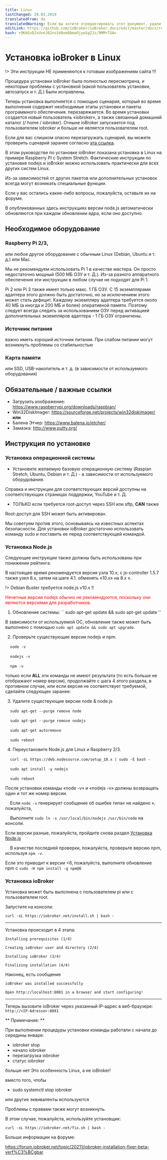 ```yaml
---
title: Linux
lastChanged: 28.03.2019
translatedFrom: de
translatedWarning: Если вы хотите отредактировать этот документ, удалите поле «translationFrom», в противном случае этот документ будет снова автоматически переведен
editLink: https://github.com/ioBroker/ioBroker.docs/edit/master/docs/ru/install/linux.md
hash: +9KkGvDJvUveJ02nsS48om8AmoOjywSgZJz/9MM+TGA=
---
```

# Установка ioBroker в Linux
!> Эти инструкции НЕ применяются к готовым изображениям сайта !!!

Процедура установки ioBroker была полностью пересмотрена, и некоторые проблемы с установкой (какой пользователь установки, автозапуск и т. Д.) Были исправлены.

Теперь установка выполняется с помощью сценария, который во время выполнения содержит необходимые этапы установки и пакеты программного обеспечения. перезаряжается. Во время установки создается новый пользователь «iobroker», а также связанный домашний каталог (/ home / iobroker). Отныне ioBroker запускается под пользователем iobroker и больше не является пользователем root.

Если для вас слишком опасно перезагружать сценарий, вы можете проверить сценарий заранее согласно [эта ссылка](https://raw.githubusercontent.com/ioBroker/ioBroker/stable-installer/installer.sh).

В этом руководстве по установке ioBroker показана установка в Linux на примере Raspberry PI с System Stretch. Фактические инструкции по установке nodejs и ioBroker можно использовать практически для всех других систем Linux.

Из-за зависимостей от других пакетов или дополнительных установок всегда могут возникать специальные функции.

Если у вас остались какие-либо вопросы, пожалуйста, оставьте их на форуме.

В опубликованных здесь инструкциях версии node.js автоматически обновляются при каждом обновлении ядра, если оно доступно.

## Необходимое оборудование
### Raspberry Pi 2/3,
или любое другое оборудование с обычным Linux (Debian, Ubuntu и т. д.) или Mac.

Мы не рекомендуем использовать Pi 1 в качестве мастера. Он просто недостаточно мощный (500 МБ ОЗУ и т. Д.). Из-за разного аппаратного обеспечения эти инструкции в любом случае не подходят для Pi 1.

Pi 2 или Pi 3 также имеет только макс. 1 ГБ ОЗУ. С 15 экземплярами адаптера этого должно быть достаточно, но за исключением этого может стать дефицит. Каждому экземпляру адаптера требуется около 40 МБ (а иногда и 200 МБ и более) оперативной памяти. Поэтому следует всегда следить за использованием ОЗУ перед активацией дополнительных экземпляров адаптера - 1 ГБ ОЗУ ограничены.

### Источник питания
важно иметь хороший источник питания. При слабом питании могут возникнуть проблемы со стабильностью

### Карта памяти
или SSD, USB-накопитель и т. д. (в зависимости от используемого оборудования)

## Обязательные / важные ссылки
* Загрузить изображение: https://www.raspberrypi.org/downloads/raspbian/
* Win32DiskImager: https://sourceforge.net/projects/win32diskimager/ **или**
* Балена Этчер: https://www.balena.io/etcher/
* Замазка: http://www.putty.org/

## Инструкция по установке
### Установка операционной системы
* Установите желаемую базовую операционную систему (Raspian Stretch, Ubuntu, Debian и т. Д.) - в зависимости от используемого оборудования.

Справка и инструкции для соответствующих версий доступны на соответствующих страницах поддержки, YouTube и т. Д.

* ТОЛЬКО если требуется root-доступ через SSH или sftp, **CAN** также

Root-доступ для SSH может быть активирован.

Мы советуем против этого, основываясь на известных аспектах безопасности. Для установки ioBroker достаточно использовать команду sudo и поставить ее перед соответствующей командой.

### Установка Node.js
Следующие инструкции также должны быть использованы при понижении рейтинга.

В настоящее время рекомендуется версия узла 10.x; с js-controller 1.5.7 также узел 8.x, затем на шаге 4.1. обменять «10.x» на 8.x ».

!> Debian Buster требуется node.js v10.x !!

<span style="color:red">Нечетные версии nodejs обычно не рекомендуются, поскольку они являются версиями для разработчиков.</span>

1. Обновление системы: `` sudo apt-get update && sudo apt-get update ''

В зависимости от используемой ОС, обновление также может быть выполнено с помощью ``sudo apt update && sudo apt upgrade``.

2. Проверьте существующие версии nodejs и npm.

    ``node -v``

    ``nodejs -v``

    ``npm -v``

только если **ALL** эти команды не имеют результата (то есть больше не отображают номер версии), продолжайте с шага 4 этого раздела, в противном случае, или если версия не соответствует требуемой, сделайте следующее заранее:

3. Удалите существующие версии node & node.js

    ``sudo apt-get --purge remove node``

    ``sudo apt-get --purge remove nodejs``

    ``sudo apt-get autoremove``

    ``sudo reboot``

4. Переустановите Node.js для Linux и Raspberry 2/3.

    ``curl -sL https://deb.nodesource.com/setup_10.x | sudo -E bash -``

    ``sudo apt install -y nodejs``

    ``sudo reboot``

После установки команды «node -v» и «nodejs -v» должны возвращать один и тот же номер версии.

    Если ``node -v`` генерирует сообщение об ошибке типа« не найдено », пожалуйста,

    Выполните ``sudo ln -s /usr/local/bin/nodejs /usr/bin/node`` на консоли.

Если версии разные, пожалуйста, пройдите снова раздел [Установка Node.js](#installation-nodejs)

    В качестве последней проверки, пожалуйста, проверьте версию npm, используя ``npm -v``.

Если это приводит к версии <6, пожалуйста, выполните обновление npm с ``sudo -H npm install -g npm@6``

### Установка ioBroker
Установка может быть выполнена с пользователем pi или с пользователем root.

Запустите на консоли:

``curl -sL https://iobroker.net/install.sh | bash -``

---

Установка происходит в 4 этапа:

``Installing prerequisites (1/4)``

``Creating ioBroker user and directory (2/4)``

``Installing ioBroker (3/4)``

``Finalizing installation (4/4)``

Наконец, есть сообщение

``ioBroker was installed successfully``

``Open http://localhost:8081 in a browser and start configuring!``

---

Теперь вызовите ioBroker через указанный IP-адрес в веб-браузере: ``http://<IP-Adresse>:8081``

** Примечание: **

При выполнении процедуры установки команды работали с начала до середины января:

* iobroker stop
* начало iobroker
* перезагрузка iobroker
* статус iobroker

больше нет Это особенность Linux, а не ioBroker!

вместо того, чтобы

* sudo systemctl stop iobroker

или другие эквиваленты используются

Проблемы с правами также могут возникнуть.

В этом случае, пожалуйста, используйте установщик:

``curl -sL https://iobroker.net/fix.sh | bash -``

Больше информации на форуме:

https://forum.iobroker.net/topic/20211/iobroker-installation-fixer-beta-verf%C3%BCgbar